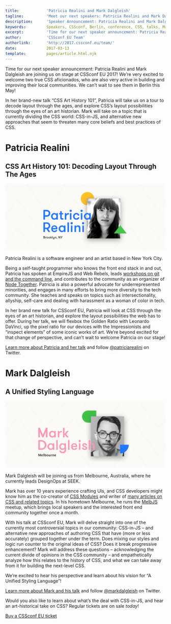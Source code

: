 ```yaml
---
title:            'Patricia Realini and Mark Dalgleish'
tagline:          'Meet our next speakers: Patricia Realini and Mark Dalgleish'
description:      'Speaker Announcement: Patricia Realini and Mark Dalgleish'
keywords:         Speakers, CSSconf, Berlin, conference, CSS, talks, Mark Dalgleish, Patricia Realini
excerpt:          'Time for our next speaker announcement: Patricia Realini and Mark Dalgleish will join us for CSSconf EU 2017! We’re very excited to welcome two true CSS aficionados, who are also very active building and improving their local communities. We can’t wait to welcome them on stage in Berlin!'
author:           'CSSconf EU Team'
authorlink:       'http://2017.cssconf.eu/team/'
date:             2017-03-13
template:         pages/article.html.njk
---
```


Time for our next speaker announcement: Patricia Realini and Mark Dalgleish are joining us on stage at CSSconf EU 2017! We’re very excited to welcome two true CSS aficionados, who are also very active in building and improving their local communities. We can’t wait to see them in Berlin this May!

In her brand-new talk “CSS Art History 101”, Patricia will take us on a tour to decode layout through the ages, and explore CSS’s layout possibilities through the eyes of an art historian. Mark will take on a topic that is currently dividing the CSS world: CSS-in-JS, and alternative new approaches that seem to threaten many core beliefs and best practices of CSS.

# Patricia Realini

## CSS Art History 101: Decoding Layout Through The Ages

![](/images/articles/2017/patricia-realini-blog.png)

Patricia Realini is a software engineer and an artist based in New York City.

Being a self-taught programmer who knows the front end stack in and out, Patricia has spoken at EmpireJS and Web Rebels, leads [workshops on git and the command line](http://slides.com/patriciarealini/get-git-got#/), and contributes to the community as an organizer of [Node Together](http://www.nodetogether.org/). Patricia is also a powerful advocate for underrepresented minorities, and engages in many efforts to bring more diversity to the tech community. She teaches and speaks on topics such as intersectionality, allyship, self-care and dealing with harassment as a woman of color in tech.

In her brand new talk for CSSconf EU, Patricia will look at CSS through the eyes of an art historian, and explore the layout possibilities the web has to offer. During her talk, we will flexbox the Golden Ratio with Leonardo DaVinci, up the pixel ratio for our devices with the Impressionists and “inspect elements” of some iconic works of art. We’re beyond excited for that change of perspective, and can’t wait to welcome Patricia on our stage!

[Learn more about Patricia and her talk](http://2017.cssconf.eu/speakers/patricia-realini.html) and follow [@patriciarealini](https://twitter.com/patriciarealini) on Twitter.

# Mark Dalgleish

## A Unified Styling Language

![](/images/articles/2017/mark-dalgleish-blog.png)

Mark Dalgleish will be joining us from Melbourne, Australia, where he currently leads DesignOps at SEEK.

Mark has over 10 years experience crafting UIs, and CSS developers might know him as the co-creator of [CSS Modules](https://github.com/css-modules/css-modules) and writer of [many articles on CSS and related topics](https://medium.com/@markdalgleish). In his hometown Melbourne, he runs the [MelbJS](http://melbjs.com/) meetup, which brings local speakers and the interested front end community together once a month.

With his talk at CSSconf EU, Mark will delve straight into one of the currently most controversial topics in our community: CSS-in-JS – and alternative new approaches of authoring CSS that have (more or less accurately) grouped together under the term. Does mixing our styles and logic run counter to the original ideas of CSS? Does it break progressive enhancement?
Mark will address these questions – acknowledging the current divide of opinions in the CSS community – and empathetically analyze how this relates to the history of CSS, and what we can take away from it for building the next-level CSS.

We’re excited to hear his perspective and learn about his vision for “A Unified Styling Language”!

[Learn more about Mark and his talk](http://2017.cssconf.eu/speakers/mark-dalgleish.html) and follow [@markdalgleish](https://twitter.com/markdalgleish) on Twitter.

Would you also like to learn about what’s the deal with CSS-in-JS, and hear an art-historical take on CSS? Regular tickets are on sale _today_!

<a href="https://tito.io/cssconfeu/cssconfeu-2017" class="c-btn">
  <span class="btn__span" data-hover="Buy CSSconf EU Ticket">Buy a CSSconf EU ticket</span>
</a>
